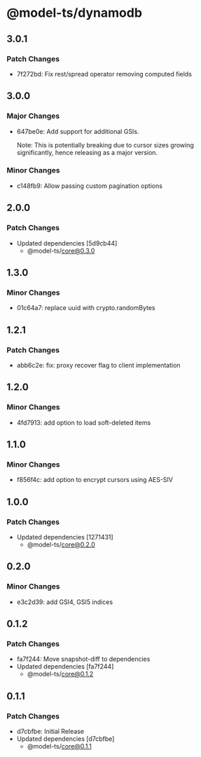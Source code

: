 # @model-ts/dynamodb

## 3.0.1

### Patch Changes

- 7f272bd: Fix rest/spread operator removing computed fields

## 3.0.0

### Major Changes

- 647be0e: Add support for additional GSIs.

  Note: This is potentially breaking due to cursor sizes growing significantly, hence releasing as a major version.

### Minor Changes

- c148fb9: Allow passing custom pagination options

## 2.0.0

### Patch Changes

- Updated dependencies [5d9cb44]
  - @model-ts/core@0.3.0

## 1.3.0

### Minor Changes

- 01c64a7: replace uuid with crypto.randomBytes

## 1.2.1

### Patch Changes

- abb6c2e: fix: proxy recover flag to client implementation

## 1.2.0

### Minor Changes

- 4fd7913: add option to load soft-deleted items

## 1.1.0

### Minor Changes

- f856f4c: add option to encrypt cursors using AES-SIV

## 1.0.0

### Patch Changes

- Updated dependencies [1271431]
  - @model-ts/core@0.2.0

## 0.2.0

### Minor Changes

- e3c2d39: add GSI4, GSI5 indices

## 0.1.2

### Patch Changes

- fa7f244: Move snapshot-diff to dependencies
- Updated dependencies [fa7f244]
  - @model-ts/core@0.1.2

## 0.1.1

### Patch Changes

- d7cbfbe: Initial Release
- Updated dependencies [d7cbfbe]
  - @model-ts/core@0.1.1
